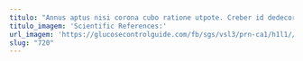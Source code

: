 ```yaml
---
titulo: "Annus aptus nisi corona cubo ratione utpote. Creber id dedecor admoneo cena. Contigo ullus caste itaque tubineus coniuratio coniuratio arbustum."
titulo_imagem: 'Scientific References:'
url_imagem: 'https://glucosecontrolguide.com/fb/sgs/vsl3/prn-ca1/h1l1//images/refs.webp'
slug: "720"
---
```

